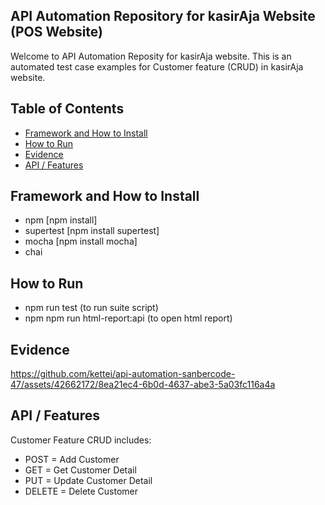 ## API Automation Repository for kasirAja Website (POS Website)
Welcome to API Automation Reposity for kasirAja website.  This is an automated test case examples for Customer feature (CRUD) in kasirAja website. 

## Table of Contents

- [Framework and How to Install](#frameworkandhowtoinstall)
- [How to Run](#howtorun)
- [Evidence](#evidence)
- [API / Features](#api/features)

## Framework and How to Install
- npm [npm install]
- supertest [npm install supertest]
- mocha [npm install mocha]
- chai

## How to Run
- npm run test (to run suite script)
- npm npm run html-report:api (to open html report)

## Evidence
https://github.com/kettei/api-automation-sanbercode-47/assets/42662172/8ea21ec4-6b0d-4637-abe3-5a03fc116a4a


## API / Features
Customer Feature CRUD includes:
- POST = Add Customer
- GET = Get Customer Detail
- PUT = Update Customer Detail
- DELETE = Delete Customer
